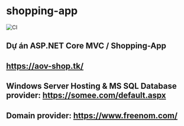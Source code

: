 # shopping-app

![CI](https://github.com/iceStorm/shopping-app/workflows/CI/badge.svg)

## Dự án ASP.NET Core MVC / Shopping-App
## https://aov-shop.tk/

## Windows Server Hosting & MS SQL Database provider: https://somee.com/default.aspx
## Domain provider: https://www.freenom.com/
